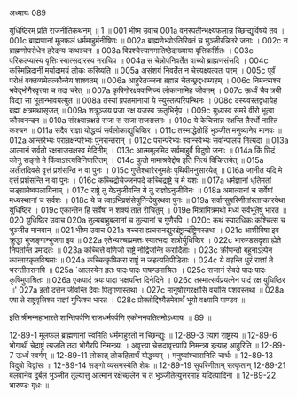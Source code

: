 अध्यायः 089

युधिष्ठिरम् प्रति राजनीतिकथनम् ॥ 1 ॥
001	भीष्म उवाच 
001a	वनस्पतीन्भक्ष्यफलान्न च्छिन्द्युर्विषये तव ।
001c	ब्राह्मणानां मूलफलं धर्ममाहुर्मनीषिणः ॥
002a	ब्राह्मणेभ्योऽतिरिक्तं च भुञ्जीरन्नितरे जनाः ।
002c	न ब्राह्मणोपरोधेन हरेदन्यः कथञ्चन ॥
003a	विप्रश्चेत्त्यागमातिष्ठेदाख्याया वृत्तिकर्शितः ।
003c	परिकल्प्यास्य वृत्तिः स्यात्सदारस्य नराधिप ॥
004a	स चेन्नोपनिवर्तेत वाच्यो ब्राह्मणसंसदि ।
004c	कस्मिन्निदानीं मर्यादामयं लोकः करिष्यति ॥
005a	असंशयं निवर्तेत न चेत्त्यक्ष्यत्यतः परम् ।
005c	पूर्वं परोक्षं वक्तव्यमेतत्कौन्तेय शाश्वतम् ॥
006a	आहुरेतज्जना ब्रह्मन्न चैतच्छ्रद्दधाम्यहम् ।
006c	निमन्त्र्यश्च भवेद्भोगैरवृत्त्या च तदा चरेत् ॥
007a	कृषिगोरक्ष्यवाणिज्यं लोकानामिह जीवनम् ।
007c	ऊर्ध्वं चैव त्रयी विद्या सा भूतान्भावयत्युत ॥
008a	तस्यां प्रपतमानायां ये स्युस्तत्परिपन्थिनः ।
008c	दस्यवस्तद्वधायेह ब्रह्मा क्षत्रमथासृजत् ॥
009a	शत्रूञ्जय प्रजा रक्ष यजस्व क्रतुभिर्नृप ।
009c	युध्यस्व समरे वीरो भूत्वा कौरवनन्दन ॥
010a	संरक्ष्यान्रक्षते राजा स राजा राजसत्तमः ।
010c	ये केचित्तान्न रक्षन्ति तैरर्थो नास्ति कश्चन ॥
011a	सदैव राज्ञा योद्धव्यं सर्वलोकाद्युधिष्ठिर ।
011c	तस्माद्धेतोर्हि भुञ्जीत मनुष्यानेव मानवः ॥
012a	आन्तरेभ्यः परान्रक्षन्परेभ्यः पुनरान्तरान् ।
012c	परान्परेभ्यः स्वान्स्वेभ्यः सर्वान्पालय नित्यदा ॥
013a	आत्मानं सर्वतो रक्षन्राजन्रक्षस्व मेदिनीम् ।
013c	आत्ममूलमिदं सर्वमाहुर्वै विदुषो जनाः ॥
014a	किं छिद्रं कोनु सङ्गो मे किंवाऽस्त्यविनिपातितम् ।
014c	कुतो मामाश्रयेद्दोष इति नित्यं विचिन्तयेत् ॥
015a	अतीतदिवसे वृत्तं प्रशंसन्ति न वा पुनः ।
015c	गुप्तैश्चारैरनुमतैः पृथिवीमनुसारयेत् ॥
016a	जानीत यदि मे वृत्तं प्रशंसन्ति न वा पुनः ।
016c	कच्चिद्रोचेज्जनपदे कच्चिद्राष्ट्रे च मे यशः ॥
017a	धर्मज्ञानां धृतिमतां सङ्ग्रामेष्वपलायिनाम् ।
017c	राष्ट्रे तु येऽनुजीवन्ति ये तु राज्ञोऽनुजीविनः ॥
018a	अमात्यानां च सर्वेषां मध्यस्थानां च सर्वशः ।
018c	ये च त्वाऽभिप्रशंसेयुर्निन्देयुरथवा पुनः ॥
019a	सर्वान्सुपरिणीतांस्तान्कारयेथा युधिष्ठिर ।
019c	एकान्तेन हि सर्वेषां न शक्यं तात रोचितुम् ।
019e	मित्रामित्रमथो मध्यं सर्वभूतेषु भारत ॥
020	युधिष्ठिर उवाच 
020a	तुल्यबाहुबलानां च तुल्यानां च गुणैरपि ।
020c	कथं स्यादधिकः कश्चित्स च भुञ्जीत मानवान् ॥
021	भीष्म उवाच 
021a	यच्चरा ह्यचरानद्युरदंष्ट्रान्दंष्ट्रिणस्तथा ।
021c	आशीविषा इव क्रुद्धा भुजङ्गान्भुजगा इव ॥
022a	एतेभ्यश्चाप्रमत्तः स्यात्सदा शत्रोर्युधिष्ठिर ।
022c	भारुण्डसदृशा ह्येते निपतन्ति प्रमादतः ॥
023a	कच्चित्ते वणिजो राष्ट्रे नोद्विजन्ति करार्दिताः ।
023c	क्रीणन्तो बहुनाऽल्पेन कान्तारकृतविश्रमाः ॥
024a	कच्चित्कृषिकरा राष्ट्रं न जहत्यतिपीडिताः ।
024c	ये वहन्ति धुरं राज्ञां ते भरन्तीतरानपि ॥
025a	`आलस्येन हृतः पादः पादः पाषण्डमाश्रितः ।
025c	राजानं सेवते पादः पादः कृषिमुपाश्रितः ॥
026a	एकपादं त्रयः पादा भक्षयन्ति दिनेदिने ।
026c	तस्मात्सर्वप्रयत्नेन पादं रक्ष युधिष्ठिर ॥'
027a	इतो दत्तेन जीवन्ति देवाः पितृगणास्तथा ।
027c	मानुषोरगरक्षांसि वयांसि पशवस्तथा ॥
028a	एषा ते राष्ट्रवृत्तिश्च राज्ञां गुप्तिश्च भारत ।
028c	प्रोक्तोद्दिश्यैतमेवार्थं भूयो वक्ष्यामि पाण्डव ॥ 

इति श्रीमन्महाभारते शान्तिपर्वणि राजधर्मपर्वणि एकोननवतितमोऽध्यायः ॥ 89 ॥

12-89-1 मूलफलं ब्राह्मणानां स्वमिति धर्ममाहुरतो न च्छिन्द्युः ॥ 12-89-3 त्यागं राष्ट्रस्य ॥ 12-89-6 भोगार्थी चेद्राष्ट्रं त्यजति तदा भोगैरपि निमन्त्र्यः । अवृत्त्या चेत्तदावृत्त्यापि निमन्त्र्य इत्याह आहुरिति ॥ 12-89-7 ऊर्ध्वं स्वर्गम् ॥ 12-89-11 लोकात् लोकहितार्थं योद्धव्यम् । मनुष्यांश्चारानिति चार्थः ॥ 12-89-13 विदुषो विद्वांसः ॥ 12-89-14 सङ्गो व्यसनस्येति शेषः ॥ 12-89-19 सुपरिणीतान् सत्कृतान् 12-89-21 बलवानेव दुर्बलं भुञ्जीत तुल्यात्तु आत्मानं रक्षेच्छलेन च तं भुञ्जीतेत्युत्तरमाह यदित्यादिना ॥ 12-89-22 भारुण्डः गृध्रः ॥
